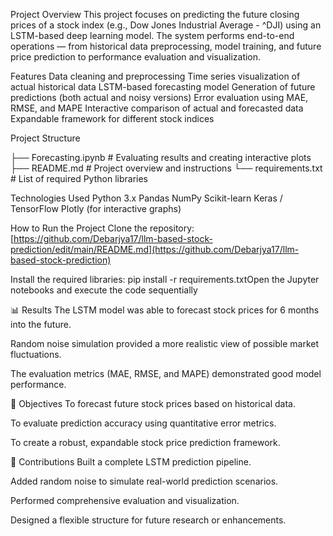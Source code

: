 Project Overview
This project focuses on predicting the future closing prices of a stock index (e.g., Dow Jones Industrial Average - ^DJI) using an LSTM-based deep learning model. The system performs end-to-end operations — from historical data preprocessing, model training, and future price prediction to performance evaluation and visualization.

Features
Data cleaning and preprocessing
Time series visualization of actual historical data
LSTM-based forecasting model
Generation of future predictions (both actual and noisy versions)
Error evaluation using MAE, RMSE, and MAPE
Interactive comparison of actual and forecasted data
Expandable framework for different stock indices


Project Structure

├── Forecasting.ipynb # Evaluating results and creating interactive plots
├── README.md                    # Project overview and instructions
└── requirements.txt             # List of required Python libraries

Technologies Used
Python 3.x
Pandas
NumPy
Scikit-learn
Keras / TensorFlow
Plotly (for interactive graphs)


How to Run the Project
Clone the repository:
[https://github.com/Debarjya17/llm-based-stock-prediction/edit/main/README.md](https://github.com/Debarjya17/llm-based-stock-prediction)

Install the required libraries:
pip install -r requirements.txtOpen the Jupyter notebooks and execute the code sequentially

📊 Results
The LSTM model was able to forecast stock prices for 6 months into the future.

Random noise simulation provided a more realistic view of possible market fluctuations.

The evaluation metrics (MAE, RMSE, and MAPE) demonstrated good model performance.

🎯 Objectives
To forecast future stock prices based on historical data.

To evaluate prediction accuracy using quantitative error metrics.

To create a robust, expandable stock price prediction framework.

🧠 Contributions
Built a complete LSTM prediction pipeline.

Added random noise to simulate real-world prediction scenarios.

Performed comprehensive evaluation and visualization.

Designed a flexible structure for future research or enhancements.
